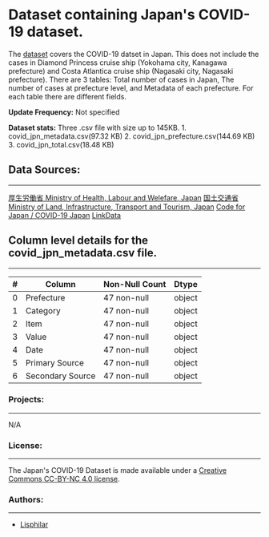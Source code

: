 # Dataset containing Japan's COVID-19 dataset. 
The [dataset](https://www.kaggle.com/lisphilar/covid19-dataset-in-japan) covers the COVID-19 datset in Japan. This does not include the cases in Diamond Princess cruise ship (Yokohama city, Kanagawa prefecture) and Costa Atlantica cruise ship (Nagasaki city, Nagasaki prefecture). There are 3 tables: Total number of cases in Japan, The number of cases at prefecture level, and Metadata of each prefecture. For each table there are different fields. 

**Update Frequency:** Not specified

**Dataset stats:** Three .csv file with size up to 145KB.
    1. covid_jpn_metadata.csv(97.32 KB)
    2. covid_jpn_prefecture.csv(144.69 KB)
    3. covid_jpn_total.csv(18.48 KB)


## Data Sources:
--------
 [厚生労働省 Ministry of Health, Labour and Welefare, Japan](https://www.mhlw.go.jp/english/)
 [国土交通省 Ministry of Land, Infrastructure, Transport and Tourism, Japan](https://www.mlit.go.jp/en/)
 [Code for Japan / COVID-19 Japan](https://www.stopcovid19.jp/) 
 [LinkData](http://linkdata.org/)

## Column level details for the covid_jpn_metadata.csv file.
---------

| #  | Column  | Non-Null Count | Dtype |
--- | ------   |-------------- | ----- |
 0  | Prefecture        |47  non-null | object|
 1   |Category |47  non-null | object|
 2   |Item  |47  non-null | object|
 3   |Value|47  non-null | object|
 4  | Date| 47 non-null  | object|
 5  | Primary Source| 47  non-null  | object|
 6  | Secondary Source| 47  non-null  | object|



### Projects:
-------------
N/A

### License:
-------------
The Japan's COVID-19 Dataset is made available under a [Creative Commons CC-BY-NC 4.0 license](https://creativecommons.org/licenses/by/4.0/). 
### Authors:
-------------
* [Lisphilar](https://www.kaggle.com/lisphilar)